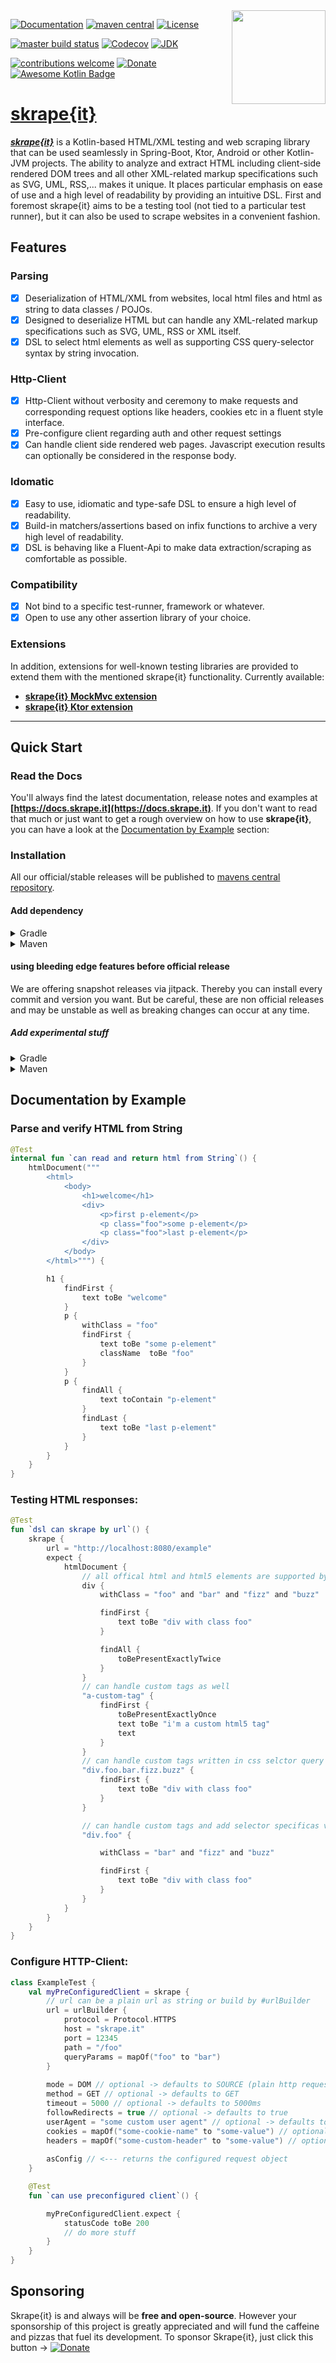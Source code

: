 <img width="150px" height="150px" align="right" src="skrape.png"/>

[![Documentation](https://img.shields.io/badge/skrape%7Bit%7D-docs-blue.svg)](https://docs.skrape.it)
[![maven central](https://img.shields.io/maven-central/v/it.skrape/skrapeit-core.svg?color=0)](https://search.maven.org/search?q=g:it.skrape%20AND%20a:skrapeit-core&skrapeit-core=gav)
[![License](https://img.shields.io/github/license/skrapeit/skrape.it.svg)](https://github.com/skrapeit/skrape.it/blob/master/LICENSE)

[![master build status](https://github.com/skrapeit/skrape.it/workflows/master%20build/badge.svg)](https://github.com/skrapeit/skrape.it/actions?query=workflow%3A"master+build")
[![Codecov](https://img.shields.io/codecov/c/github/skrapeit/skrape.it.svg)](https://codecov.io/gh/skrapeit/skrape.it)
[![JDK](https://img.shields.io/badge/jdk-8-green.svg)](#)

[![contributions welcome](https://img.shields.io/badge/contributions-welcome-brightgreen.svg?style=flat)](https://github.com/skrapeit/skrape.it/issues)
[![Donate](https://img.shields.io/badge/-donate-blue.svg?logo=paypal)](https://www.paypal.me/skrapeit)
[![Awesome Kotlin Badge](https://kotlin.link/awesome-kotlin.svg)](https://kotlin.link/?q=Testing)

[skrape{it}](https://docs.skrape.it)
====================================

_**[skrape{it}](http://www.skrape.it)**_ is a Kotlin-based HTML/XML testing and web scraping library
that can be used seamlessly in Spring-Boot, Ktor, Android or other Kotlin-JVM projects.
The ability to analyze and extract HTML including client-side rendered DOM trees and all other XML-related markup specifications such as SVG, UML, RSS,... makes it unique.
It places particular emphasis on ease of use and a high level of readability by providing an intuitive DSL.
First and foremost skrape{it} aims to be a testing tool (not tied to a particular test runner), but it can also be used to scrape websites in a convenient fashion.

## Features
### Parsing
- [x] Deserialization of HTML/XML from websites, local html files and html as string to data classes / POJOs.
- [x] Designed to deserialize HTML but can handle any XML-related markup specifications such as SVG, UML, RSS or XML itself.
- [x] DSL to select html elements as well as supporting CSS query-selector syntax by string invocation.
### Http-Client
- [x] Http-Client without verbosity and ceremony to make requests and corresponding request options like headers, cookies etc in a fluent style interface.
- [x] Pre-configure client regarding auth and other request settings 
- [x] Can handle client side rendered web pages. Javascript execution results can optionally be considered in the response body.
### Idomatic
- [x] Easy to use, idiomatic and type-safe DSL to ensure a high level of readability.
- [x] Build-in matchers/assertions based on infix functions to archive a very high level of readability.
- [x] DSL is behaving like a Fluent-Api to make data extraction/scraping as comfortable as possible.
### Compatibility
- [x] Not bind to a specific test-runner, framework or whatever.
- [x] Open to use any other assertion library of your choice.
### Extensions
In addition, extensions for well-known testing libraries are provided to extend them with the mentioned skrape{it} functionality.
Currently available:
* **[skrape{it} MockMvc extension](https://github.com/skrapeit/skrapeit-mockmvc-extension)**
* **[skrape{it} Ktor extension](https://github.com/skrapeit/skrapeit-ktor-extension)**

---

## Quick Start
### Read the Docs
You'll always find the latest documentation, release notes and examples at **[https://docs.skrape.it](https://docs.skrape.it)**.
If you don't want to read that much or just want to get a rough overview on how to use **skrape{it}**, you can have a look at the [Documentation by Example](#documentation-by-example) section:

### Installation
All our official/stable releases will be published to [mavens central repository](https://search.maven.org/search?q=g:it.skrape%20AND%20a:skrapeit-core&core=gav).

#### Add dependency

<details><summary>Gradle</summary>

```kotlin
dependencies {
    implementation("it.skrape:skrapeit-core:1.0.0-alpha3")
}
```
</details>

<details><summary>Maven</summary>

```xml
<dependency>
    <groupId>it.skrape</groupId>
    <artifactId>skrapeit-core</artifactId>
    <version>1.0.0-alpha3</version>
</dependency>
```
</details>

#### using bleeding edge features before official release
We are offering snapshot releases via jitpack. Thereby you can install every commit and version you want.
But be careful, these are non official releases and may be unstable as well as breaking changes can occur at any time.

##### Add experimental stuff

<details><summary>Gradle</summary>

```kotlin
repositories {
    maven { url "https://jitpack.io" }
}
dependencies {
    implementation("com.github.skrapeit:skrape.it:master-SNAPSHOT")
}
```
</details>

<details><summary>Maven</summary>

```xml
<repositories>
    <repository>
        <id>jitpack.io</id>
        <url>https://jitpack.io</url>
    </repository>
</repositories>

...

<dependency>
    <groupId>com.github.skrapeit</groupId>
    <artifactId>skrape.it</artifactId>
    <version>master-SNAPSHOT</version>
</dependency>
```
</details>

## Documentation by Example
### Parse and verify HTML from String
```kotlin
@Test
internal fun `can read and return html from String`() {
    htmlDocument("""
        <html>
            <body>
                <h1>welcome</h1>
                <div>
                    <p>first p-element</p>
                    <p class="foo">some p-element</p>
                    <p class="foo">last p-element</p>
                </div>
            </body>
        </html>""") {

        h1 {
            findFirst {
                text toBe "welcome"
            }
            p {
                withClass = "foo"
                findFirst {
                    text toBe "some p-element"
                    className  toBe "foo"
                }
            }
            p {
                findAll {
                    text toContain "p-element"
                }
                findLast {
                    text toBe "last p-element"
                }
            }
        }
    }
}
```


### Testing HTML responses:
```kotlin
@Test
fun `dsl can skrape by url`() {
    skrape {
        url = "http://localhost:8080/example"
        expect {
            htmlDocument {
                // all offical html and html5 elements are supported by the DSL
                div {
                    withClass = "foo" and "bar" and "fizz" and "buzz"

                    findFirst {
                        text toBe "div with class foo"
                    }

                    findAll {
                        toBePresentExactlyTwice
                    }
                }
                // can handle custom tags as well
                "a-custom-tag" {
                    findFirst {
                        toBePresentExactlyOnce
                        text toBe "i'm a custom html5 tag"
                        text
                    }
                }
                // can handle custom tags written in css selctor query syntax
                "div.foo.bar.fizz.buzz" {
                    findFirst {
                        text toBe "div with class foo"
                    }
                }

                // can handle custom tags and add selector specificas via DSL
                "div.foo" {

                    withClass = "bar" and "fizz" and "buzz"

                    findFirst {
                        text toBe "div with class foo"
                    }
                }
            }
        }
    }
}
```

### Configure HTTP-Client:
```kotlin
class ExampleTest {
    val myPreConfiguredClient = skrape {
        // url can be a plain url as string or build by #urlBuilder
        url = urlBuilder {
            protocol = Protocol.HTTPS
            host = "skrape.it"
            port = 12345
            path = "/foo"
            queryParams = mapOf("foo" to "bar")
        }
        
        mode = DOM // optional -> defaults to SOURCE (plain http request) - DOM will also render JS
        method = GET // optional -> defaults to GET
        timeout = 5000 // optional -> defaults to 5000ms
        followRedirects = true // optional -> defaults to true
        userAgent = "some custom user agent" // optional -> defaults to "Mozilla/5.0 skrape.it"
        cookies = mapOf("some-cookie-name" to "some-value") // optional
        headers = mapOf("some-custom-header" to "some-value") // optional
        
        asConfig // <--- returns the configured request object
    }

    @Test
    fun `can use preconfigured client`() {

        myPreConfiguredClient.expect { 
            statusCode toBe 200
            // do more stuff
        }
    }
}
```

## Sponsoring
Skrape{it} is and always will be **free and open-source**. However your sponsorship of this project is greatly appreciated and will fund the caffeine and pizzas that fuel its development. 
To sponsor Skrape{it}, just click this button → [![Donate](https://img.shields.io/badge/-donate-blue.svg?logo=paypal)](https://www.paypal.me/skrapeit)
